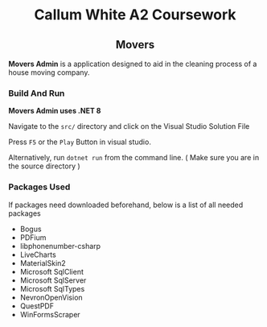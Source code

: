 <div align="center">

# Callum White A2 Coursework

## Movers

</div>

__Movers Admin__ is a application designed to aid in the cleaning process of a house moving company.

### Build And Run

__Movers Admin uses .NET 8__

Navigate to the `src/` directory and click on the Visual Studio Solution File

Press `F5` or the `Play` Button in visual studio.

Alternatively, run `dotnet run` from the command line. ( Make sure you are in the source directory )

### Packages Used

If packages need downloaded beforehand, below is a list of all needed packages
- Bogus
- PDFium
- libphonenumber-csharp
- LiveCharts
- MaterialSkin2
- Microsoft SqlClient
- Microsoft SqlServer
- Microsoft SqlTypes
- NevronOpenVision
- QuestPDF
- WinFormsScraper
